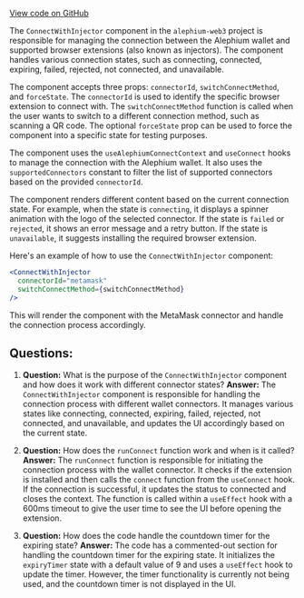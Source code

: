 [View code on GitHub](https://github.com/alephium/alephium-web3/packages/web3-react/src/components/ConnectModal/ConnectWithInjector/index.tsx)

The `ConnectWithInjector` component in the `alephium-web3` project is responsible for managing the connection between the Alephium wallet and supported browser extensions (also known as injectors). The component handles various connection states, such as connecting, connected, expiring, failed, rejected, not connected, and unavailable.

The component accepts three props: `connectorId`, `switchConnectMethod`, and `forceState`. The `connectorId` is used to identify the specific browser extension to connect with. The `switchConnectMethod` function is called when the user wants to switch to a different connection method, such as scanning a QR code. The optional `forceState` prop can be used to force the component into a specific state for testing purposes.

The component uses the `useAlephiumConnectContext` and `useConnect` hooks to manage the connection with the Alephium wallet. It also uses the `supportedConnectors` constant to filter the list of supported connectors based on the provided `connectorId`.

The component renders different content based on the current connection state. For example, when the state is `connecting`, it displays a spinner animation with the logo of the selected connector. If the state is `failed` or `rejected`, it shows an error message and a retry button. If the state is `unavailable`, it suggests installing the required browser extension.

Here's an example of how to use the `ConnectWithInjector` component:

```jsx
<ConnectWithInjector
  connectorId="metamask"
  switchConnectMethod={switchConnectMethod}
/>
```

This will render the component with the MetaMask connector and handle the connection process accordingly.
## Questions: 
 1. **Question:** What is the purpose of the `ConnectWithInjector` component and how does it work with different connector states?
   **Answer:** The `ConnectWithInjector` component is responsible for handling the connection process with different wallet connectors. It manages various states like connecting, connected, expiring, failed, rejected, not connected, and unavailable, and updates the UI accordingly based on the current state.

2. **Question:** How does the `runConnect` function work and when is it called?
   **Answer:** The `runConnect` function is responsible for initiating the connection process with the wallet connector. It checks if the extension is installed and then calls the `connect` function from the `useConnect` hook. If the connection is successful, it updates the status to connected and closes the context. The function is called within a `useEffect` hook with a 600ms timeout to give the user time to see the UI before opening the extension.

3. **Question:** How does the code handle the countdown timer for the expiring state?
   **Answer:** The code has a commented-out section for handling the countdown timer for the expiring state. It initializes the `expiryTimer` state with a default value of 9 and uses a `useEffect` hook to update the timer. However, the timer functionality is currently not being used, and the countdown timer is not displayed in the UI.